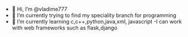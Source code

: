- 👋 Hi, I’m @vladime777
- 👀 I’m currently trying to find my speciality branch for programming
- 🌱 I’m currently learning c,c++,python,java,xml, javascript
-I can work with web frameworks such as flask,django


<!---
vladime777/vladime777 is a ✨ special ✨ repository because its `README.md` (this file) appears on your GitHub profile.
You can click the Preview link to take a look at your changes.
--->
